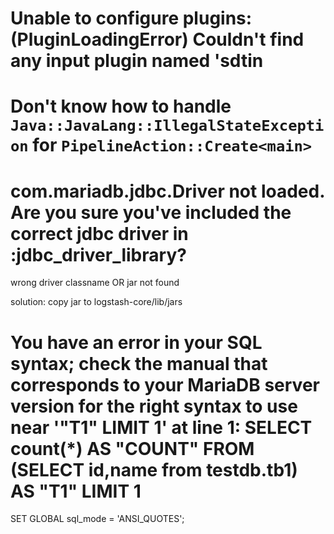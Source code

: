 # Unable to configure plugins: (PluginLoadingError) Couldn't find any input plugin named 'sdtin



# Don't know how to handle `Java::JavaLang::IllegalStateException` for `PipelineAction::Create<main>`


# com.mariadb.jdbc.Driver not loaded. Are you sure you've included the correct jdbc driver in :jdbc_driver_library?
wrong driver classname
OR
jar not found

solution:
copy jar to logstash-core/lib/jars


#  You have an error in your SQL syntax; check the manual that corresponds to your MariaDB server version for the right syntax to use near '"T1" LIMIT 1' at line 1: SELECT count(*) AS "COUNT" FROM (SELECT id,name from testdb.tb1) AS "T1" LIMIT 1
SET GLOBAL sql_mode = 'ANSI_QUOTES';





